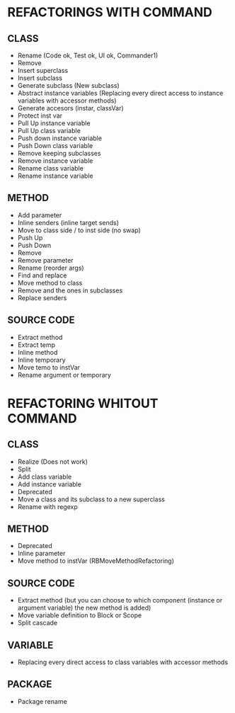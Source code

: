 # REFACTORINGS WITH COMMAND

## CLASS
- Rename (Code ok, Test ok, UI ok, Commander1) 
- Remove
- Insert superclass
- Insert subclass
- Generate subclass (New subclass)
- Abstract instance variables (Replacing every direct access to  instance  variables with accessor methods)
- Generate accesors (instar, classVar)
- Protect inst var
- Pull Up instance variable
- Pull Up class variable
- Push down instance variable
- Push Down class variable
- Remove keeping subclasses
- Remove instance variable
- Rename class variable
- Rename instance variable

## METHOD
- Add parameter
- Inline senders (inline target sends)
- Move to class side / to inst side (no swap)
- Push Up
- Push Down
- Remove
- Remove parameter
- Rename (reorder args)
- Find and replace
- Move method to class
- Remove and the ones in subclasses
- Replace senders

## SOURCE CODE
- Extract method
- Extract temp
- Inline method
- Inline temporary
- Move temo to instVar
- Rename argument or temporary

# REFACTORING WHITOUT COMMAND

## CLASS
- Realize (Does not work)
- Split
- Add class variable
- Add instance variable
- Deprecated
- Move a class and its subclass to a new superclass
- Rename with regexp

## METHOD
- Deprecated
- Inline parameter
- Move method to instVar (RBMoveMethodRefactoring)

## SOURCE CODE
- Extract method (but you can choose to which component (instance or argument variable) the new method is added)
- Move variable definition to Block or Scope
- Split cascade

## VARIABLE
- Replacing every direct access to  class variables with accessor methods 

## PACKAGE
- Package rename


